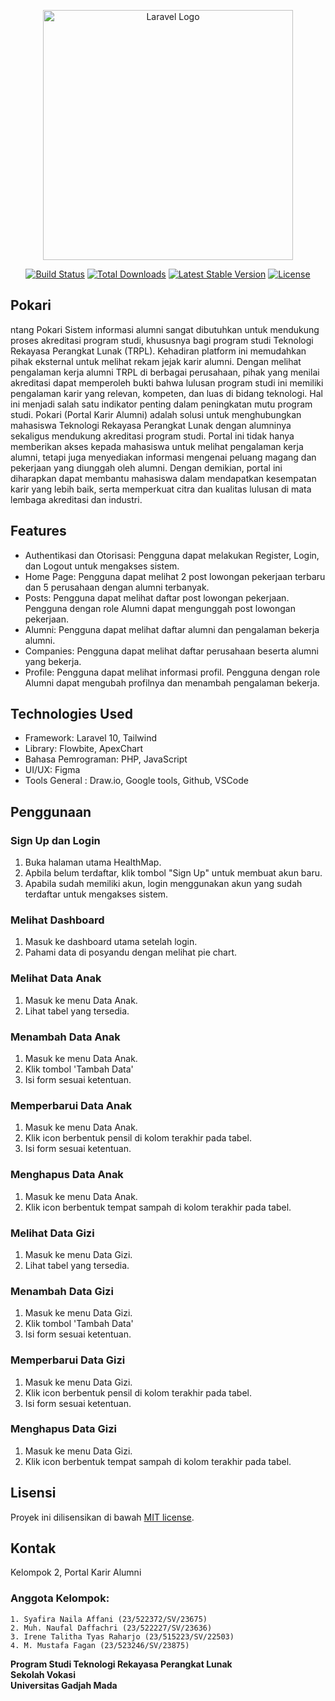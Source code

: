 <p align="center"><a href="https://laravel.com" target="_blank"><img src="https://raw.githubusercontent.com/laravel/art/master/logo-lockup/5%20SVG/2%20CMYK/1%20Full%20Color/laravel-logolockup-cmyk-red.svg" width="400" alt="Laravel Logo"></a></p>

<p align="center">
<a href="https://github.com/laravel/framework/actions"><img src="https://github.com/laravel/framework/workflows/tests/badge.svg" alt="Build Status"></a>
<a href="https://packagist.org/packages/laravel/framework"><img src="https://img.shields.io/packagist/dt/laravel/framework" alt="Total Downloads"></a>
<a href="https://packagist.org/packages/laravel/framework"><img src="https://img.shields.io/packagist/v/laravel/framework" alt="Latest Stable Version"></a>
<a href="https://packagist.org/packages/laravel/framework"><img src="https://img.shields.io/packagist/l/laravel/framework" alt="License"></a>
</p>

## Pokari

ntang Pokari
Sistem informasi alumni sangat dibutuhkan untuk mendukung proses akreditasi program studi, khususnya bagi program studi Teknologi Rekayasa Perangkat Lunak (TRPL). Kehadiran platform ini memudahkan pihak eksternal untuk melihat rekam jejak karir alumni. Dengan melihat pengalaman kerja alumni TRPL di berbagai perusahaan, pihak yang menilai akreditasi dapat memperoleh bukti bahwa lulusan program studi ini memiliki pengalaman karir yang relevan, kompeten, dan luas di bidang teknologi. Hal ini menjadi salah satu indikator penting dalam peningkatan mutu program studi.
Pokari (Portal Karir Alumni) adalah solusi untuk menghubungkan mahasiswa Teknologi Rekayasa Perangkat Lunak dengan alumninya sekaligus mendukung akreditasi program studi. Portal ini tidak hanya memberikan akses kepada mahasiswa untuk melihat pengalaman kerja alumni, tetapi juga menyediakan informasi mengenai peluang magang dan pekerjaan yang diunggah oleh alumni. Dengan demikian, portal ini diharapkan dapat membantu mahasiswa dalam mendapatkan kesempatan karir yang lebih baik, serta memperkuat citra dan kualitas lulusan di mata lembaga akreditasi dan industri.

## Features

* Authentikasi dan Otorisasi: Pengguna dapat melakukan Register, Login, dan Logout untuk mengakses sistem.
* Home Page: Pengguna dapat melihat 2 post lowongan pekerjaan terbaru dan 5 perusahaan dengan alumni terbanyak.
* Posts: Pengguna dapat melihat daftar post lowongan pekerjaan. Pengguna dengan role Alumni dapat mengunggah post lowongan pekerjaan.
* Alumni: Pengguna dapat melihat daftar alumni dan pengalaman bekerja alumni.
* Companies: Pengguna dapat melihat daftar perusahaan beserta alumni yang bekerja.
* Profile: Pengguna dapat melihat informasi profil. Pengguna dengan role Alumni dapat mengubah profilnya dan menambah pengalaman bekerja.

## Technologies Used

* Framework: Laravel 10, Tailwind
* Library: Flowbite, ApexChart
* Bahasa Pemrograman: PHP, JavaScript
* UI/UX: Figma
* Tools General : Draw.io, Google tools, Github, VSCode

## Penggunaan

### Sign Up dan Login
1. Buka halaman utama HealthMap.
2. Apbila belum terdaftar, klik tombol "Sign Up" untuk membuat akun baru.
3. Apabila sudah memiliki akun, login menggunakan akun yang sudah terdaftar untuk mengakses sistem.

### Melihat Dashboard
1. Masuk ke dashboard utama setelah login.
2. Pahami data di posyandu dengan melihat pie chart.

### Melihat Data Anak
1. Masuk ke menu Data Anak.
2. Lihat tabel yang tersedia.
   
### Menambah Data Anak
1. Masuk ke menu Data Anak.
2. Klik tombol 'Tambah Data'
3. Isi form sesuai ketentuan.
   
### Memperbarui Data Anak
1. Masuk ke menu Data Anak.
2. Klik icon berbentuk pensil di kolom terakhir pada tabel.
3. Isi form sesuai ketentuan.
   
### Menghapus Data Anak
1. Masuk ke menu Data Anak.
2. Klik icon berbentuk tempat sampah di kolom terakhir pada tabel.

### Melihat Data Gizi
1. Masuk ke menu Data Gizi.
2. Lihat tabel yang tersedia.
   
### Menambah Data Gizi
1. Masuk ke menu Data Gizi.
2. Klik tombol 'Tambah Data'
3. Isi form sesuai ketentuan.
   
### Memperbarui Data Gizi
1. Masuk ke menu Data Gizi.
2. Klik icon berbentuk pensil di kolom terakhir pada tabel.
3. Isi form sesuai ketentuan.
   
### Menghapus Data Gizi
1. Masuk ke menu Data Gizi.
2. Klik icon berbentuk tempat sampah di kolom terakhir pada tabel.

## Lisensi

Proyek ini dilisensikan di bawah [MIT license](https://opensource.org/licenses/MIT).

## Kontak

Kelompok 2, Portal Karir Alumni

### Anggota Kelompok:

    1. Syafira Naila Affani (23/522372/SV/23675)             
    2. Muh. Naufal Daffachri (23/522227/SV/23636)
    3. Irene Talitha Tyas Raharjo (23/515223/SV/22503)
    4. M. Mustafa Fagan (23/523246/SV/23875)    

<b>Program Studi Teknologi Rekayasa Perangkat Lunak</b><br>
<b>Sekolah Vokasi</b><br>
<b>Universitas Gadjah Mada</b><br>
